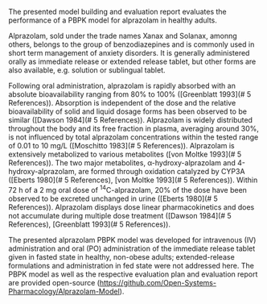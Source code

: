 The presented model building and evaluation report evaluates the performance of a PBPK model for alprazolam in healthy adults.

Alprazolam, sold under the trade names Xanax and Solanax, amonng others, belongs to the group of benzodiazepines and is commonly used in short term management of anxiety disorders. It is generally administered orally as immediate release or extended release tablet, but other forms are also available, e.g. solution or sublingual tablet.

Following oral administration, alprazolam is rapidly absorbed with an absolute bioavailability ranging from 80% to 100% ([Greenblatt 1993](# 5 References)). Absorption is independent of the dose and the relative bioavailability of solid and liquid dosage forms has been observed to be similar ([Dawson 1984](# 5 References)). Alprazolam is widely distributed throughout the body and its free fraction in plasma, averaging around 30%, is not influenced by total alprazolam concentrations within the tested range of 0.01 to 10 mg/L ([Moschitto 1983](# 5 References)). Alprazolam is extensively metabolized to various metabolites ([von Moltke 1993](# 5 References)). The two major metabolites, α-hydroxy-alprazolam and 4-hydroxy-alprazolam, are formed through oxidation catalyzed by CYP3A ([Eberts 1980](# 5 References), [von Moltke 1993](# 5 References)). Within 72 h of a 2 mg oral dose of <sup>14</sup>C-alprazolam, 20% of the dose have been observed to be excreted unchanged in urine ([Eberts 1980](# 5 References)). Alprazolam displays dose linear pharmacokinetics and does not accumulate during multiple dose treatment ([Dawson 1984](# 5 References), [Greenblatt 1993](# 5 References)).

The presented alprazolam PBPK model was developed for intravenous (IV) administration and oral (PO) administration of the immediate release tablet given in fasted state in healthy, non-obese adults; extended-release formulations and administration in fed state were not addressed here. The PBPK model as well as the respective evaluation plan and evaluation report are provided open-source  (https://github.com/Open-Systems-Pharmacology/Alprazolam-Model).



